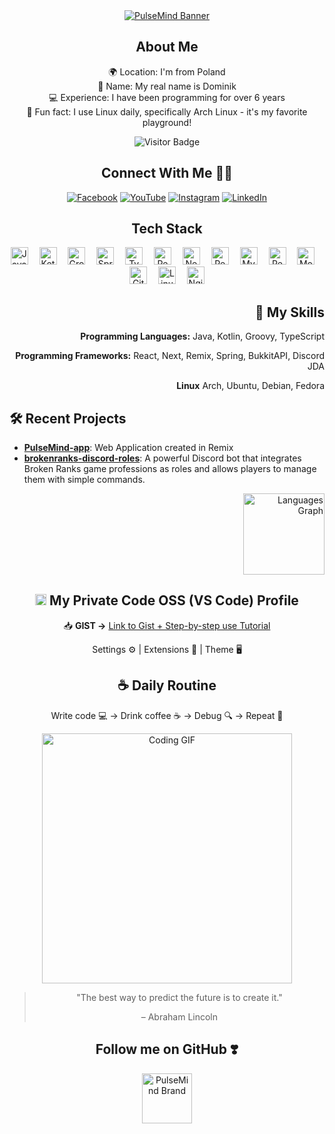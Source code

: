 <!-- Hello Banner -->
<div align="center">
  <a href="https://pulsemind.pl" target="_blank">
    <img src="https://pulsemind.pl/image/BANNER.png" alt="PulseMind Banner" />
  </a>
</div>

<!-- About Me -->
<div align="center">
  <h2>About Me</h2>
  
  🌍 Location: I'm from Poland  
  🪪 Name: My real name is Dominik  
  💻 Experience: I have been programming for over 6 years  
  🐧 Fun fact: I use Linux daily, specifically Arch Linux - it's my favorite playground!
  
  <img src="https://visitor-badge.laobi.icu/badge?page_id=PulseMind.PulseMind" alt="Visitor Badge" />
</div>

<!-- Media -->
<div align="center">
  <h2>Connect With Me 👋🏻</h2>

[![Facebook](https://img.shields.io/badge/Facebook-%231877F2.svg?style=for-the-badge&logo=facebook&logoColor=white)](https://facebook.com/PulseMindPL)
[![YouTube](https://img.shields.io/badge/YouTube-%23FF0000.svg?style=for-the-badge&logo=youtube&logoColor=white)](https://youtube.com/@PulseMindPL)
[![Instagram](https://img.shields.io/badge/Instagram-%23E4405F.svg?style=for-the-badge&logo=instagram&logoColor=white)](https://instagram.com/PulseMindPL)
[![LinkedIn](https://img.shields.io/badge/LinkedIn-%230077B5.svg?style=for-the-badge&logo=linkedin&logoColor=white)](https://www.linkedin.com/in/pulsemind/)

</div>

<!-- Tech Stack -->
<div align="center">
  <h2>Tech Stack</h2>

<img src="https://cdn.jsdelivr.net/gh/devicons/devicon/icons/java/java-original.svg" height="28" alt="Java" title="Java" />
<img width="10" />
<img src="https://cdn.jsdelivr.net/gh/devicons/devicon/icons/kotlin/kotlin-original.svg" height="28" alt="Kotlin" title="Kotlin" />
<img width="10" />
<img src="https://cdn.jsdelivr.net/gh/devicons/devicon/icons/groovy/groovy-original.svg" height="28" alt="Groovy" title="Groovy" />
<img width="10" />
<img src="https://cdn.jsdelivr.net/gh/devicons/devicon/icons/spring/spring-original.svg" height="28" alt="Spring" title="Spring" />
<img width="10" />
<img src="https://cdn.jsdelivr.net/gh/devicons/devicon/icons/typescript/typescript-original.svg" height="28" alt="TypeScript" title="TypeScript" />
<img width="10" />
<img src="https://cdn.jsdelivr.net/gh/devicons/devicon/icons/react/react-original.svg" height="28" alt="React" title="React" />
<img width="10" />
<img src="https://cdn.jsdelivr.net/gh/devicons/devicon/icons/nextjs/nextjs-original.svg" height="28" alt="Next.js" title="Next.js" style="drop-shadow(2px 2px 2px rgba(0, 0, 0, 0.5));" />
<img width="10" />
<img src="https://remix.run/_brand/remix-letter-glowing.png" height="28" alt="Remix" title="Remix" />
<img width="10" />
<img src="https://cdn.jsdelivr.net/gh/devicons/devicon/icons/mysql/mysql-original.svg" height="28" alt="MySQL" title="MySQL" />
<img width="10" />
<img src="https://cdn.jsdelivr.net/gh/devicons/devicon/icons/redis/redis-original.svg" height="28" alt="Redis" title="Redis" />
<img width="10" />
<img src="https://cdn.jsdelivr.net/gh/devicons/devicon/icons/mongodb/mongodb-original.svg" height="28" alt="MongoDB" title="MongoDB" />
<img width="10" />
<img src="https://cdn.jsdelivr.net/gh/devicons/devicon/icons/git/git-original.svg" height="28" alt="Git" title="Git" />
<img width="10" />
<img src="https://cdn.jsdelivr.net/gh/devicons/devicon/icons/linux/linux-original.svg" height="28" alt="Linux" title="Linux" />
<img width="10" />
<img src="https://cdn.jsdelivr.net/gh/devicons/devicon/icons/nginx/nginx-original.svg" height="28" alt="Nginx" title="Nginx" />
</div>

<!-- Skills -->
<div align="right">
  <h2>🎨 My Skills</h2>

**Programming Languages:** Java, Kotlin, Groovy, TypeScript

**Programming Frameworks:** React, Next, Remix, Spring, BukkitAPI, Discord JDA

**Linux** Arch, Ubuntu, Debian, Fedora

</div>

<!-- Projects -->
<h2>🛠️ Recent Projects</h2>

- **[PulseMind-app](https://github.com/PulseMind/pulsemind-app)**: Web Application created in Remix
- **[brokenranks-discord-roles](https://github.com/PulseMind/brokenranks-discord-roles)**: A powerful Discord bot that integrates Broken Ranks game professions as roles and allows players to manage them with simple commands.

<!-- Stats -->
<div align="right">
  <a href="#">
    <img src="https://github-readme-stats.vercel.app/api/top-langs?username=PulseMind&locale=en&hide_title=false&layout=compact&card_width=280&langs_count=5&theme=tokyonight&hide_border=false" height="130" alt="Languages Graph" />
  </a>
</div>

<!-- Code OSS Configuration -->
<div align="center">
  <h2><img src="https://cdn.jsdelivr.net/gh/devicons/devicon/icons/vscode/vscode-original.svg" alt="VS Code Logo" width="18" /> My Private Code OSS (VS Code) Profile</h2>

📥 **GIST →** [Link to Gist + Step-by-step use Tutorial](https://gist.github.com/PulseMind/1bf125b8d32583d902c55d501bfbea9a)

Settings ⚙️ | Extensions 🧩 | Theme 🖥️

</div>

<!-- Daily Routine -->
<div align="center">
  <h2>☕ Daily Routine</h2>
  <p>Write code 💻 → Drink coffee ☕ → Debug 🔍 → Repeat 🔄</p>
</div>

<!-- Coding GIF -->
<div align="center">
  <img src="https://media.giphy.com/media/qgQUggAC3Pfv687qPC/giphy.gif" width="400" alt="Coding GIF" />
</div>

<!-- Quote -->
<div align="center">
  <blockquote>
    <p>"The best way to predict the future is to create it."</p>
    <footer>– Abraham Lincoln</footer>
  </blockquote>
</div>

<!-- Follow Me -->
<div align="center">
  <h2>Follow me on GitHub ❣️</h2>
    <a href="https://pulsemind.pl" target="_blank">
    <img src="https://pulsemind.pl/image/BRAND.png" width="80" alt="PulseMind Brand" />
  </a>
</div>
